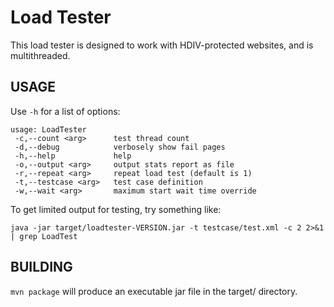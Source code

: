 # Load Tester

This load tester is designed to work with HDIV-protected websites, and is
multithreaded.

## USAGE

Use ```-h``` for a list of options:

```
usage: LoadTester
 -c,--count <arg>      test thread count
 -d,--debug            verbosely show fail pages
 -h,--help             help
 -o,--output <arg>     output stats report as file
 -r,--repeat <arg>     repeat load test (default is 1)
 -t,--testcase <arg>   test case definition
 -w,--wait <arg>       maximum start wait time override
```

To get limited output for testing, try something like:

```java -jar target/loadtester-VERSION.jar -t testcase/test.xml -c 2 2>&1 | grep LoadTest ```

## BUILDING

```mvn package``` will produce an executable jar file in the target/ directory.

